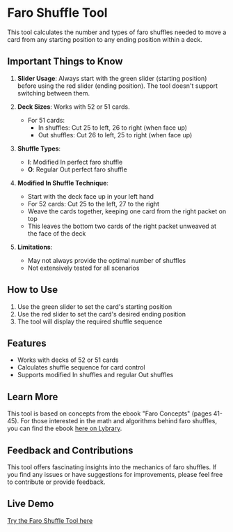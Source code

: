 # Faro Shuffle Tool

This tool calculates the number and types of faro shuffles needed to move a card from any starting position to any ending position within a deck.

## Important Things to Know

1. **Slider Usage**: Always start with the green slider (starting position) before using the red slider (ending position). The tool doesn't support switching between them.

2. **Deck Sizes**: Works with 52 or 51 cards.
   - For 51 cards:
     - In shuffles: Cut 25 to left, 26 to right (when face up)
     - Out shuffles: Cut 26 to left, 25 to right (when face up)

3. **Shuffle Types**:
   - **I**: Modified In perfect faro shuffle
   - **O**: Regular Out perfect faro shuffle

4. **Modified In Shuffle Technique**:
   - Start with the deck face up in your left hand
   - For 52 cards: Cut 25 to the left, 27 to the right
   - Weave the cards together, keeping one card from the right packet on top
   - This leaves the bottom two cards of the right packet unweaved at the face of the deck

5. **Limitations**:
   - May not always provide the optimal number of shuffles
   - Not extensively tested for all scenarios

## How to Use

1. Use the green slider to set the card's starting position
2. Use the red slider to set the card's desired ending position
3. The tool will display the required shuffle sequence

## Features

- Works with decks of 52 or 51 cards
- Calculates shuffle sequence for card control
- Supports modified In shuffles and regular Out shuffles

## Learn More

This tool is based on concepts from the ebook "Faro Concepts" (pages 41-45). For those interested in the math and algorithms behind faro shuffles, you can find the ebook [here on Lybrary](https://www.lybrary.com/faro-concepts-p-260727.html).

## Feedback and Contributions

This tool offers fascinating insights into the mechanics of faro shuffles. If you find any issues or have suggestions for improvements, please feel free to contribute or provide feedback.

## Live Demo

[Try the Faro Shuffle Tool here](https://faroshufflewhilecoding.github.io/faro-shuffle-tool/)
